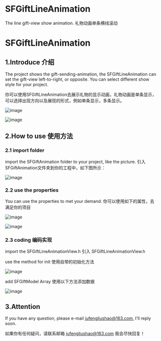 # SFGiftLineAnimation
The line gift-view show animation. 礼物动画单条横线滚动

<h1>SFGiftLineAnimation</h1>

<h2>1.Introduce 介绍</h2>

  The project shows the gift-sending-animation, the SFGiftLineAnimation can set the gift-view left-to-right, or opposite. You can 
select different show style for your project.
  
  你可以使用SFGiftLineAnimation去展示礼物的显示动画，礼物动画是单条显示，可以选择出现方向以及展现的形式，例如单条显示，多条显示。
  
![image](https://github.com/jufengliushao/SFGiftLineAnimation/blob/master/ReadmeImage/Readme-0.png)

![image](https://github.com/jufengliushao/SFGiftLineAnimation/blob/master/ReadmeImage/Readme-1.png)

<h2>2.How to use  使用方法</h2>
<h3>2.1 import folder</h3>
  import the SFGiftAnimation folder to your project, like the picture. 引入SFGiftAnimation文件夹到你的工程中，如下图所示：
  
![image](https://github.com/jufengliushao/SFGiftLineAnimation/blob/master/ReadmeImage/Readme-2.png)
  
<h3>2.2 use the properties</h3>
 You can use the properties to met your demand.   你可以使用如下的属性，去满足你的项目
 
![image](https://github.com/jufengliushao/SFGiftLineAnimation/blob/master/ReadmeImage/Readme-3.png)

![image](https://github.com/jufengliushao/SFGiftLineAnimation/blob/master/ReadmeImage/Readme-4.png)
 
<h3>2.3 coding  编码实现</h3>
 import the SFGiftLineAnimationView.h       引入 SFGiftLineAnimationView.h
 

 
 use the method for init    使用自带的初始化方法
 
![image](https://github.com/jufengliushao/SFGiftLineAnimation/blob/master/ReadmeImage/Readme-5.png)

 add SFGiftModel Array  使用以下方法添加数据
 
![image](https://github.com/jufengliushao/SFGiftLineAnimation/blob/master/ReadmeImage/Readme-6.png)
 
<h2>3.Attention</h2>

  If you have any question, please e-mail jufengliushao@163.com, I'll reply soon.
  
  如果你有任何疑问，请联系邮箱 jufengliushao@163.com 我会尽快回复！
